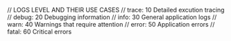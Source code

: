 // LOGS LEVEL AND THEIR USE CASES
// trace: 10 Detailed excution tracing
// debug: 20 Debugging information
// info: 30 General application logs
// warn: 40 Warnings that require attention
// error: 50 Application errors
// fatal: 60 Critical errors
